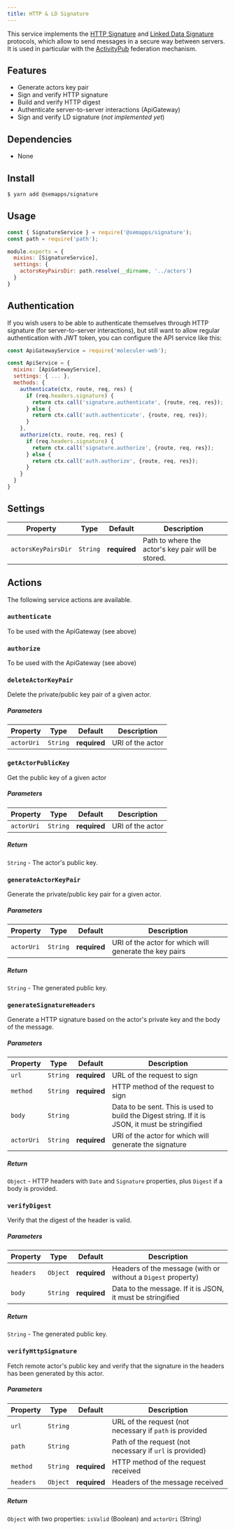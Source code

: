 ```yaml
---
title: HTTP & LD Signature
---
```


This service implements the [HTTP Signature](https://tools.ietf.org/html/draft-cavage-http-signatures-12) and 
[Linked Data Signature](https://ldapwiki.com/wiki/Linked%20Data%20Signatures) protocols, which allow to send messages 
in a secure way between servers. It is used in particular with the [ActivityPub](activitypub) federation 
mechanism.


## Features
- Generate actors key pair
- Sign and verify HTTP signature
- Build and verify HTTP digest
- Authenticate server-to-server interactions (ApiGateway)
- Sign and verify LD signature (*not implemented yet*)

## Dependencies
- None


## Install

```bash
$ yarn add @semapps/signature
```


## Usage

```js
const { SignatureService } = require('@semapps/signature');
const path = require('path');

module.exports = {
  mixins: [SignatureService],
  settings: {
    actorsKeyPairsDir: path.resolve(__dirname, '../actors')
  }
}
```

## Authentication

If you wish users to be able to authenticate themselves through HTTP signature (for server-to-server interactions), but still want to allow regular authentication with JWT token, you can configure the API service like this:

```js
const ApiGatewayService = require('moleculer-web');

const ApiService = {
  mixins: [ApiGatewayService],
  settings: { ... },
  methods: {
    authenticate(ctx, route, req, res) {
      if (req.headers.signature) {
        return ctx.call('signature.authenticate', {route, req, res});
      } else {
        return ctx.call('auth.authenticate', {route, req, res});
      }
    },
    authorize(ctx, route, req, res) {
      if (req.headers.signature) {
        return ctx.call('signature.authorize', {route, req, res});
      } else {
        return ctx.call('auth.authorize', {route, req, res});
      }
    }
  }
}
```

## Settings

| Property            | Type     | Default      | Description                                        |
|---------------------|----------|--------------|----------------------------------------------------|
| `actorsKeyPairsDir` | `String` | **required** | Path to where the actor's key pair will be stored. |


## Actions

The following service actions are available.


### `authenticate`

To be used with the ApiGateway (see above)


### `authorize`

To be used with the ApiGateway (see above)


### `deleteActorKeyPair`

Delete the private/public key pair of a given actor.

##### Parameters
| Property   | Type     | Default      | Description       |
|------------|----------|--------------|-------------------|
| `actorUri` | `String` | **required** | URI of the actor  |


### `getActorPublicKey`

Get the public key of a given actor

##### Parameters
| Property   | Type     | Default      | Description      |
|------------|----------|--------------|------------------|
| `actorUri` | `String` | **required** | URI of the actor |

##### Return
`String` - The actor's public key.


### `generateActorKeyPair`

Generate the private/public key pair for a given actor.

##### Parameters
| Property   | Type     | Default      | Description                                            |
|------------|----------|--------------|--------------------------------------------------------|
| `actorUri` | `String` | **required** | URI of the actor for which will generate the key pairs |

##### Return
`String` - The generated public key.


### `generateSignatureHeaders`

Generate a HTTP signature based on the actor's private key and the body of the message.

##### Parameters
| Property   | Type     | Default      | Description                                                                                     |
|------------|----------|--------------|-------------------------------------------------------------------------------------------------|
| `url`      | `String` | **required** | URL of the request to sign                                                                      |
| `method`   | `String` | **required** | HTTP method of the request to sign                                                              |
| `body`     | `String` |              | Data to be sent. This is used to build the Digest string. If it is JSON, it must be stringified |
| `actorUri` | `String` | **required** | URI of the actor for which will generate the signature                                          |

##### Return
`Object` - HTTP headers with `Date` and `Signature` properties, plus `Digest` if a body is provided.


### `verifyDigest`

Verify that the digest of the header is valid.

##### Parameters
| Property  | Type     | Default      | Description                                                  |
|-----------|----------|--------------|--------------------------------------------------------------|
| `headers` | `Object` | **required** | Headers of the message (with or without a `Digest` property) |
| `body`    | `String` | **required** | Data to the message. If it is JSON, it must be stringified   |

##### Return
`String` - The generated public key.


### `verifyHttpSignature`

Fetch remote actor's public key and verify that the signature in the headers has been generated by this actor.

##### Parameters
| Property  | Type     | Default      | Description                                              |
|-----------|----------|--------------|----------------------------------------------------------|
| `url`     | `String` |              | URL of the request (not necessary if `path` is provided  |
| `path`    | `String` |              | Path of the request (not necessary if `url` is provided) |
| `method`  | `String` | **required** | HTTP method of the request received                      |
| `headers` | `Object` | **required** | Headers of the message received                          |

##### Return
`Object` with two properties: `isValid` (Boolean) and `actorUri` (String)
